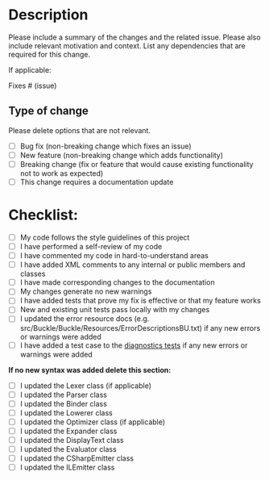 # Description

Please include a summary of the changes and the related issue. Please also include relevant motivation and context. List any dependencies that are required for this change.

If applicable:

Fixes # (issue)

## Type of change

Please delete options that are not relevant.

- [ ] Bug fix (non-breaking change which fixes an issue)
- [ ] New feature (non-breaking change which adds functionality)
- [ ] Breaking change (fix or feature that would cause existing functionality not to work as expected)
- [ ] This change requires a documentation update

# Checklist:

- [ ] My code follows the style guidelines of this project
- [ ] I have performed a self-review of my code
- [ ] I have commented my code in hard-to-understand areas
- [ ] I have added XML comments to any internal or public members and classes
- [ ] I have made corresponding changes to the documentation
- [ ] My changes generate no new warnings
- [ ] I have added tests that prove my fix is effective or that my feature works
- [ ] New and existing unit tests pass locally with my changes
- [ ] I updated the error resource docs (e.g. src/Buckle/Buckle/Resources/ErrorDescriptionsBU.txt) if any new errors or warnings were added
- [ ] I have added a test case to the [diagnostics tests](src/Buckle/Buckle.Tests/CodeAnalysis/DiagnosticTests.cs) if any new errors or warnings were added

**If no new syntax was added delete this section:**

- [ ] I updated the Lexer class (if applicable)
- [ ] I updated the Parser class
- [ ] I updated the Binder class
- [ ] I updated the Lowerer class
- [ ] I updated the Optimizer class (if applicable)
- [ ] I updated the Expander class
- [ ] I updated the DisplayText class
- [ ] I updated the Evaluator class
- [ ] I updated the CSharpEmitter class
- [ ] I updated the ILEmitter class
